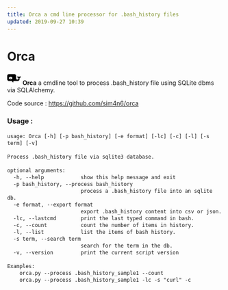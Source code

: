 ```yaml
---
title: Orca a cmd line processor for .bash_history files
updated: 2019-09-27 10:39
---
```


# Orca
 <img src="https://raw.githubusercontent.com/Sim4n6/Orca/master/orca.png" /> **Orca** a cmdline tool to process .bash_history file using SQLite dbms via SQLAlchemy. 

Code source : <https://github.com/sim4n6/orca>

### Usage :

```
usage: Orca [-h] [-p bash_history] [-e format] [-lc] [-c] [-l] [-s term] [-v]

Process .bash_history file via sqlite3 database.

optional arguments:
  -h, --help            show this help message and exit
  -p bash_history, --process bash_history
                        process a .bash_history file into an sqlite db.
  -e format, --export format
                        export .bash_history content into csv or json.
  -lc, --lastcmd        print the last typed command in bash.
  -c, --count           count the number of items in history.
  -l, --list            list the items of bash history.
  -s term, --search term
                        search for the term in the db.
  -v, --version         print the current script version

Examples: 
    orca.py --process .bash_history_sample1 --count
    orca.py --process .bash_history_sample1 -lc -s "curl" -c
```

